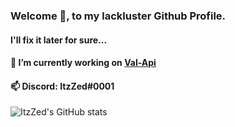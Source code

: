 ### Welcome 👋, to my lackluster Github Profile.
#### I'll fix it later for sure...

#### 🔭 I’m currently working on [Val-Api](https://github.com/ItzZed/val-api "Incomplete Valorant API Wrapper")
#### 📫 Discord: ItzZed#0001

![ItzZed's GitHub stats](https://github-readme-stats.vercel.app/api?username=ItzZed&show_icons=true&theme=nord)
